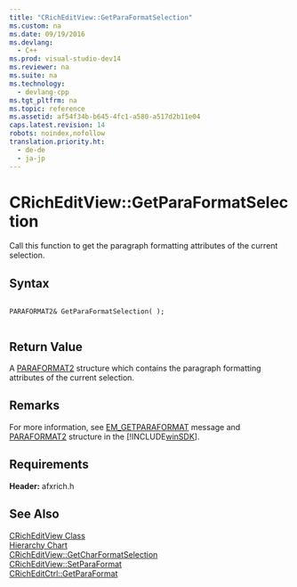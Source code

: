 ```yaml
---
title: "CRichEditView::GetParaFormatSelection"
ms.custom: na
ms.date: 09/19/2016
ms.devlang: 
  - C++
ms.prod: visual-studio-dev14
ms.reviewer: na
ms.suite: na
ms.technology: 
  - devlang-cpp
ms.tgt_pltfrm: na
ms.topic: reference
ms.assetid: af54f34b-b645-4fc1-a580-a517d2b11e04
caps.latest.revision: 14
robots: noindex,nofollow
translation.priority.ht: 
  - de-de
  - ja-jp
---
```

# CRichEditView::GetParaFormatSelection
Call this function to get the paragraph formatting attributes of the current selection.  
  
## Syntax  
  
```  
  
PARAFORMAT2& GetParaFormatSelection( );  
  
```  
  
## Return Value  
 A [PARAFORMAT2](http://msdn.microsoft.com/library/windows/desktop/bb787942) structure which contains the paragraph formatting attributes of the current selection.  
  
## Remarks  
 For more information, see [EM_GETPARAFORMAT](http://msdn.microsoft.com/library/windows/desktop/bb774182) message and [PARAFORMAT2](http://msdn.microsoft.com/library/windows/desktop/bb787942) structure in the [!INCLUDE[winSDK](../vs140/includes/winSDK_md.md)].  
  
## Requirements  
 **Header:** afxrich.h  
  
## See Also  
 [CRichEditView Class](../vs140/CRichEditView-Class.md)   
 [Hierarchy Chart](../vs140/Hierarchy-Chart.md)   
 [CRichEditView::GetCharFormatSelection](../vs140/CRichEditView--GetCharFormatSelection.md)   
 [CRichEditView::SetParaFormat](../vs140/CRichEditView--SetParaFormat.md)   
 [CRichEditCtrl::GetParaFormat](../vs140/CRichEditCtrl--GetParaFormat.md)